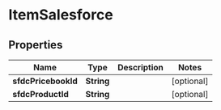 
# ItemSalesforce

## Properties
Name | Type | Description | Notes
------------ | ------------- | ------------- | -------------
**sfdcPricebookId** | **String** |  |  [optional]
**sfdcProductId** | **String** |  |  [optional]



